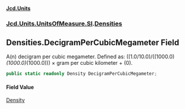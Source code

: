 #### [Jcd.Units](index.md 'index')
### [Jcd.Units.UnitsOfMeasure.SI](Jcd.Units.UnitsOfMeasure.SI.md 'Jcd.Units.UnitsOfMeasure.SI').[Densities](Densities.md 'Jcd.Units.UnitsOfMeasure.SI.Densities')

## Densities.DecigramPerCubicMegameter Field

A(n) decigram per cubic megameter. Defined as: ((1.0/10.0)/((1000.0)*(1000.0)*(1000.0))) × gram per cubic kilometer + (0).

```csharp
public static readonly Density DecigramPerCubicMegameter;
```

#### Field Value
[Density](Density.md 'Jcd.Units.UnitTypes.Density')